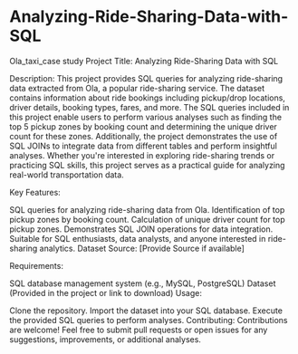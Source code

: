 # Analyzing-Ride-Sharing-Data-with-SQL
Ola_taxi_case study
Project Title: Analyzing Ride-Sharing Data with SQL

Description:
This project provides SQL queries for analyzing ride-sharing data extracted from Ola, a popular ride-sharing service. The dataset contains information about ride bookings including pickup/drop locations, driver details, booking types, fares, and more. The SQL queries included in this project enable users to perform various analyses such as finding the top 5 pickup zones by booking count and determining the unique driver count for these zones. Additionally, the project demonstrates the use of SQL JOINs to integrate data from different tables and perform insightful analyses. Whether you're interested in exploring ride-sharing trends or practicing SQL skills, this project serves as a practical guide for analyzing real-world transportation data.

Key Features:

SQL queries for analyzing ride-sharing data from Ola.
Identification of top pickup zones by booking count.
Calculation of unique driver count for top pickup zones.
Demonstrates SQL JOIN operations for data integration.
Suitable for SQL enthusiasts, data analysts, and anyone interested in ride-sharing analytics.
Dataset Source: [Provide Source if available]

Requirements:

SQL database management system (e.g., MySQL, PostgreSQL)
Dataset (Provided in the project or link to download)
Usage:

Clone the repository.
Import the dataset into your SQL database.
Execute the provided SQL queries to perform analyses.
Contributing:
Contributions are welcome! Feel free to submit pull requests or open issues for any suggestions, improvements, or additional analyses.
